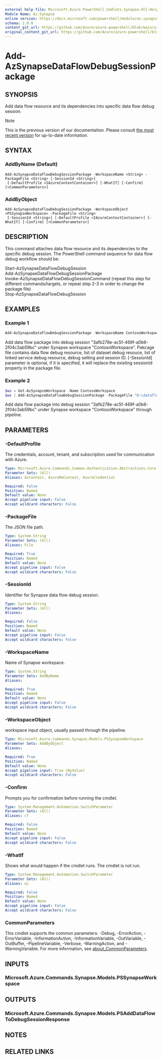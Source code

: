 ```yaml
---
external help file: Microsoft.Azure.PowerShell.Cmdlets.Synapse.dll-Help.xml
Module Name: Az.Synapse
online version: https://docs.microsoft.com/powershell/module/az.synapse/add-azsynapsedataflowdebugsessionpackage
schema: 2.0.0
content_git_url: https://github.com/Azure/azure-powershell/blob/main/src/Synapse/Synapse/help/Add-AzSynapseDataFlowDebugSessionPackage.md
original_content_git_url: https://github.com/Azure/azure-powershell/blob/main/src/Synapse/Synapse/help/Add-AzSynapseDataFlowDebugSessionPackage.md
---
```


# Add-AzSynapseDataFlowDebugSessionPackage

## SYNOPSIS
Add data flow resource and its dependencies into specific data flow debug session.

> [!NOTE]
>This is the previous version of our documentation. Please consult [the most recent version](/powershell/module/az.synapse/add-azsynapsedataflowdebugsessionpackage) for up-to-date information.

## SYNTAX

### AddByName (Default)
```
Add-AzSynapseDataFlowDebugSessionPackage -WorkspaceName <String> -PackageFile <String> [-SessionId <String>]
 [-DefaultProfile <IAzureContextContainer>] [-WhatIf] [-Confirm] [<CommonParameters>]
```

### AddByObject
```
Add-AzSynapseDataFlowDebugSessionPackage -WorkspaceObject <PSSynapseWorkspace> -PackageFile <String>
 [-SessionId <String>] [-DefaultProfile <IAzureContextContainer>] [-WhatIf] [-Confirm] [<CommonParameters>]
```

## DESCRIPTION
This command attaches data flow resource and its dependencies to the specific debug session. The PowerShell command sequence for data flow debug workflow should be:

Start-AzSynapseDataFlowDebugSession  
Add-AzSynapseDataFlowDebugSessionPackage  
Invoke-AzSynapseDataFlowDebugSessionCommand (repeat this step for different commands/targets, or repeat step 2-3 in order to change the package file)  
Stop-AzSynapseDataFlowDebugSession

## EXAMPLES

### Example 1
```powershell
Add-AzSynapseDataFlowDebugSessionPackage -WorkspaceName ContosoWorkspace -PackageFile "D:\dataflowps\addpackage.json" -SessionId 3afb278e-ac5f-469f-a0b6-2f04c3ab59bc
```

Add data flow package into debug session "3afb278e-ac5f-469f-a0b6-2f04c3ab59bc" under Synapse workspace "ContosoWorkspace". Pakcage file contains data flow debug resource, list of dataset debug resouce, list of linked service debug resource, debug setting and session ID. [-SessionId] parameter is optional, if it is specified, it will replace the existing sessionId property in the package file.  

### Example 2
```powershell
$ws = Get-AzSynapseWorkspace -Name ContosoWorkspace
$ws | Add-AzSynapseDataFlowDebugSessionPackage -PackageFile "D:\dataflowps\addpackage.json" -SessionId 3afb278e-ac5f-469f-a0b6-2f04c3ab59bc
```

Add data flow package into debug session "3afb278e-ac5f-469f-a0b6-2f04c3ab59bc" under Synapse workspace "ContosoWorkspace" through pipeline.

## PARAMETERS

### -DefaultProfile
The credentials, account, tenant, and subscription used for communication with Azure.

```yaml
Type: Microsoft.Azure.Commands.Common.Authentication.Abstractions.Core.IAzureContextContainer
Parameter Sets: (All)
Aliases: AzContext, AzureRmContext, AzureCredential

Required: False
Position: Named
Default value: None
Accept pipeline input: False
Accept wildcard characters: False
```

### -PackageFile
The JSON file path.

```yaml
Type: System.String
Parameter Sets: (All)
Aliases: File

Required: True
Position: Named
Default value: None
Accept pipeline input: False
Accept wildcard characters: False
```

### -SessionId
Identifier for Synapse data flow debug session.

```yaml
Type: System.String
Parameter Sets: (All)
Aliases:

Required: False
Position: Named
Default value: None
Accept pipeline input: False
Accept wildcard characters: False
```

### -WorkspaceName
Name of Synapse workspace.

```yaml
Type: System.String
Parameter Sets: AddByName
Aliases:

Required: True
Position: Named
Default value: None
Accept pipeline input: False
Accept wildcard characters: False
```

### -WorkspaceObject
workspace input object, usually passed through the pipeline.

```yaml
Type: Microsoft.Azure.Commands.Synapse.Models.PSSynapseWorkspace
Parameter Sets: AddByObject
Aliases:

Required: True
Position: Named
Default value: None
Accept pipeline input: True (ByValue)
Accept wildcard characters: False
```

### -Confirm
Prompts you for confirmation before running the cmdlet.

```yaml
Type: System.Management.Automation.SwitchParameter
Parameter Sets: (All)
Aliases: cf

Required: False
Position: Named
Default value: None
Accept pipeline input: False
Accept wildcard characters: False
```

### -WhatIf
Shows what would happen if the cmdlet runs.
The cmdlet is not run.

```yaml
Type: System.Management.Automation.SwitchParameter
Parameter Sets: (All)
Aliases: wi

Required: False
Position: Named
Default value: None
Accept pipeline input: False
Accept wildcard characters: False
```

### CommonParameters
This cmdlet supports the common parameters: -Debug, -ErrorAction, -ErrorVariable, -InformationAction, -InformationVariable, -OutVariable, -OutBuffer, -PipelineVariable, -Verbose, -WarningAction, and -WarningVariable. For more information, see [about_CommonParameters](http://go.microsoft.com/fwlink/?LinkID=113216).

## INPUTS

### Microsoft.Azure.Commands.Synapse.Models.PSSynapseWorkspace

## OUTPUTS

### Microsoft.Azure.Commands.Synapse.Models.PSAddDataFlowToDebugSessionResponse

## NOTES

## RELATED LINKS
